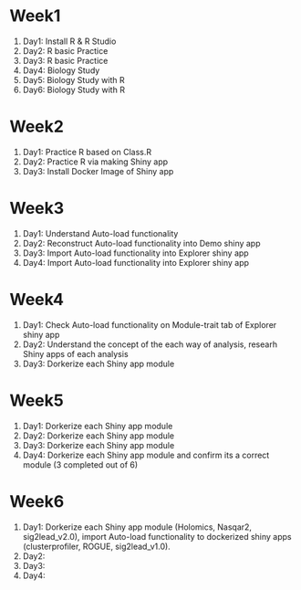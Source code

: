 # Week1
1. Day1: Install R & R Studio
2. Day2: R basic Practice
3. Day3: R basic Practice
4. Day4: Biology Study
5. Day5: Biology Study with R
6. Day6: Biology Study with R

# Week2
1. Day1: Practice R based on Class.R
2. Day2: Practice R via making Shiny app
3. Day3: Install Docker Image of Shiny app

# Week3
1. Day1: Understand Auto-load functionality
2. Day2: Reconstruct Auto-load functionality into Demo shiny app
3. Day3: Import Auto-load functionality into Explorer shiny app
4. Day4: Import Auto-load functionality into Explorer shiny app

# Week4
1. Day1: Check Auto-load functionality on Module-trait tab of Explorer shiny app
2. Day2: Understand the concept of the each way of analysis, researh Shiny apps of each analysis
3. Day3: Dorkerize each Shiny app module

# Week5
1. Day1: Dorkerize each Shiny app module
2. Day2: Dorkerize each Shiny app module
3. Day3: Dorkerize each Shiny app module
4. Day4: Dorkerize each Shiny app module and confirm its a correct module (3 completed out of 6)

# Week6
1. Day1: Dorkerize each Shiny app module (Holomics, Nasqar2, sig2lead_v2.0), import Auto-load functionality to dockerized shiny apps (clusterprofiler, ROGUE, sig2lead_v1.0).
2. Day2: 
3. Day3: 
4. Day4: 

